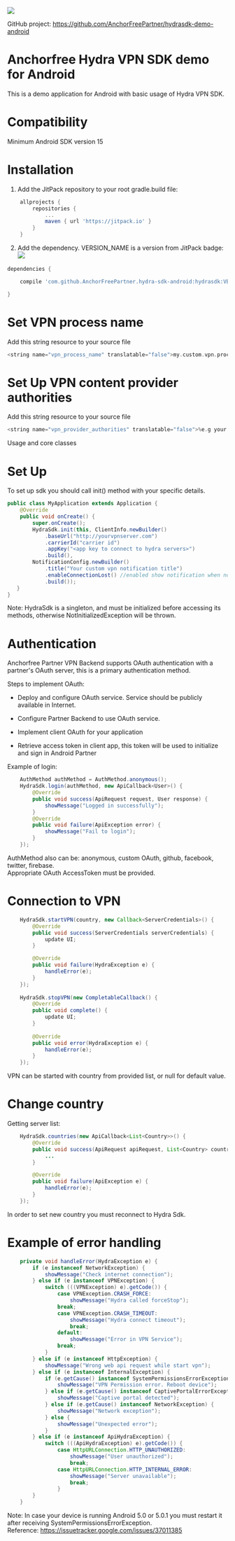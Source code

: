 [![](https://jitpack.io/v/AnchorFreePartner/hydra-sdk-android.svg)](https://jitpack.io/#AnchorFreePartner/hydra-sdk-android)

GitHub project: https://github.com/AnchorFreePartner/hydrasdk-demo-android

# Anchorfree Hydra VPN SDK demo for Android
This is a demo application for Android with basic usage of Hydra VPN SDK.

# Compatibility

Minimum Android SDK version 15

# Installation

1. Add the JitPack repository to your root gradle.build file:

```groovy
    allprojects {
        repositories {
            ...
            maven { url 'https://jitpack.io' }
        }
    }
```

2. Add the dependency. VERSION_NAME is a version from JitPack badge: [![](https://jitpack.io/v/AnchorFreePartner/hydra-sdk-android.svg)](https://jitpack.io/#AnchorFreePartner/hydra-sdk-android)


```groovy
dependencies {

    compile 'com.github.AnchorFreePartner.hydra-sdk-android:hydrasdk:VERSION_NAME'

}
```

# Set VPN process name

Add this string resource to your source file
```groovy
<string name="vpn_process_name" translatable="false">my.custom.vpn.process.name</string>
```
# Set Up VPN content provider authorities

Add this string resource to your source file
```groovy
<string name="vpn_provider_authorities" translatable="false">%e.g your package name%</string>
```


Usage and core classes

# Set Up

To set up sdk you should call init() method with your specific details.

```java
public class MyApplication extends Application {
    @Override
    public void onCreate() {
        super.onCreate();
        HydraSdk.init(this, ClientInfo.newBuilder()
            .baseUrl("http://yourvpnserver.com")
            .carrierId("carrier id")
            .appKey("<app key to connect to hydra servers>")	
            .build(),
        NotificationConfig.newBuilder()
            .title("Your custom vpn notification title")
            .enableConnectionLost() //enabled show notification when no network connection
            .build());
   }
}
```
Note: HydraSdk is a singleton, and must be initialized before accessing its methods, 
otherwise NotInitializedException will be thrown.

# Authentication

Anchorfree Partner VPN Backend supports OAuth authentication with a partner's OAuth server, this is a primary authentication method. 

Steps to implement OAuth:

* Deploy and configure OAuth service. Service should be publicly available in Internet.

* Configure Partner Backend to use OAuth service.

* Implement client OAuth for your application

* Retrieve access token in client app, this token will be used to initialize and sign in Android Partner

Example of login:
```java
    AuthMethod authMethod = AuthMethod.anonymous();
    HydraSdk.login(authMethod, new ApiCallback<User>() {
        @Override
        public void success(ApiRequest request, User response) {
            showMessage("Logged in successfully");
        }
        @Override
        public void failure(ApiException error) {
            showMessage("Fail to login");
        }
    });
```
AuthMethod also can be: anonymous, custom OAuth, github, facebook, twitter, firebase.  
Appropriate OAuth AccessToken must be provided.

# Connection to VPN

```java
    HydraSdk.startVPN(country, new Callback<ServerCredentials>() {
        @Override
        public void success(ServerCredentials serverCredentials) {
            update UI;
        }

        @Override
        public void failure(HydraException e) {
            handleError(e);
        }
    });
    
    HydraSdk.stopVPN(new CompletableCallback() {
        @Override
        public void complete() {
            update UI;
        }
    
        @Override
        public void error(HydraException e) {
            handleError(e);
        }
    });
```

VPN can be started with country from provided list, or null for default value.

# Change country
Getting server list:

```java
    HydraSdk.countries(new ApiCallback<List<Country>>() {
        @Override
        public void success(ApiRequest apiRequest, List<Country> countries) {
            ...
        }

        @Override
        public void failure(ApiException e) {
            handleError(e);
        }
    });
```

In order to set new country you must reconnect to Hydra Sdk.

# Example of error handling

```java
    private void handleError(HydraException e) {
        if (e instanceof NetworkException) {
            showMessage("Check internet connection");
        } else if (e instanceof VPNException) {
            switch (((VPNException) e).getCode()) {
                case VPNException.CRASH_FORCE:
                    showMessage("Hydra called forceStop");
                break;
                case VPNException.CRASH_TIMEOUT:
                    showMessage("Hydra connect timeout");
                    break;
                default:
                    showMessage("Error in VPN Service");
                break;
            }
        } else if (e instanceof HttpException) {
            showMessage("Wrong web api request while start vpn");
        } else if (e instanceof InternalException) {
            if (e.getCause() instanceof SystemPermissionsErrorException) {
                showMessage("VPN Permission error. Reboot device");
            } else if (e.getCause() instanceof CaptivePortalErrorException) {
                showMessage("Captive portal detected");
            } else if (e.getCause() instanceof NetworkException) {
                showMessage("Network exception");
            } else {
                showMessage("Unexpected error");
            }
        } else if (e instanceof ApiHydraException) {
            switch (((ApiHydraException) e).getCode()) {
                case HttpURLConnection.HTTP_UNAUTHORIZED:
                    showMessage("User unauthorized");
                    break;
                case HttpURLConnection.HTTP_INTERNAL_ERROR:
                    showMessage("Server unavailable");
                    break;
                }
        }
    }
```

Note: In case your device is running Android 5.0 or 5.0.1 you must restart it after receiving SystemPermissionsErrorException.  
Reference: https://issuetracker.google.com/issues/37011385
